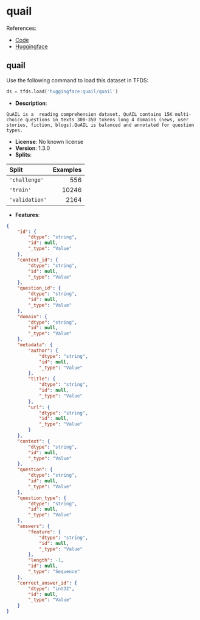 # quail

References:

*   [Code](https://github.com/huggingface/datasets/blob/master/datasets/quail)
*   [Huggingface](https://huggingface.co/datasets/quail)


## quail


Use the following command to load this dataset in TFDS:

```python
ds = tfds.load('huggingface:quail/quail')
```

*   **Description**:

```
QuAIL is a  reading comprehension dataset. QuAIL contains 15K multi-choice questions in texts 300-350 tokens long 4 domains (news, user stories, fiction, blogs).QuAIL is balanced and annotated for question types.
```

*   **License**: No known license
*   **Version**: 1.3.0
*   **Splits**:

Split  | Examples
:----- | -------:
`'challenge'` | 556
`'train'` | 10246
`'validation'` | 2164

*   **Features**:

```json
{
    "id": {
        "dtype": "string",
        "id": null,
        "_type": "Value"
    },
    "context_id": {
        "dtype": "string",
        "id": null,
        "_type": "Value"
    },
    "question_id": {
        "dtype": "string",
        "id": null,
        "_type": "Value"
    },
    "domain": {
        "dtype": "string",
        "id": null,
        "_type": "Value"
    },
    "metadata": {
        "author": {
            "dtype": "string",
            "id": null,
            "_type": "Value"
        },
        "title": {
            "dtype": "string",
            "id": null,
            "_type": "Value"
        },
        "url": {
            "dtype": "string",
            "id": null,
            "_type": "Value"
        }
    },
    "context": {
        "dtype": "string",
        "id": null,
        "_type": "Value"
    },
    "question": {
        "dtype": "string",
        "id": null,
        "_type": "Value"
    },
    "question_type": {
        "dtype": "string",
        "id": null,
        "_type": "Value"
    },
    "answers": {
        "feature": {
            "dtype": "string",
            "id": null,
            "_type": "Value"
        },
        "length": -1,
        "id": null,
        "_type": "Sequence"
    },
    "correct_answer_id": {
        "dtype": "int32",
        "id": null,
        "_type": "Value"
    }
}
```


